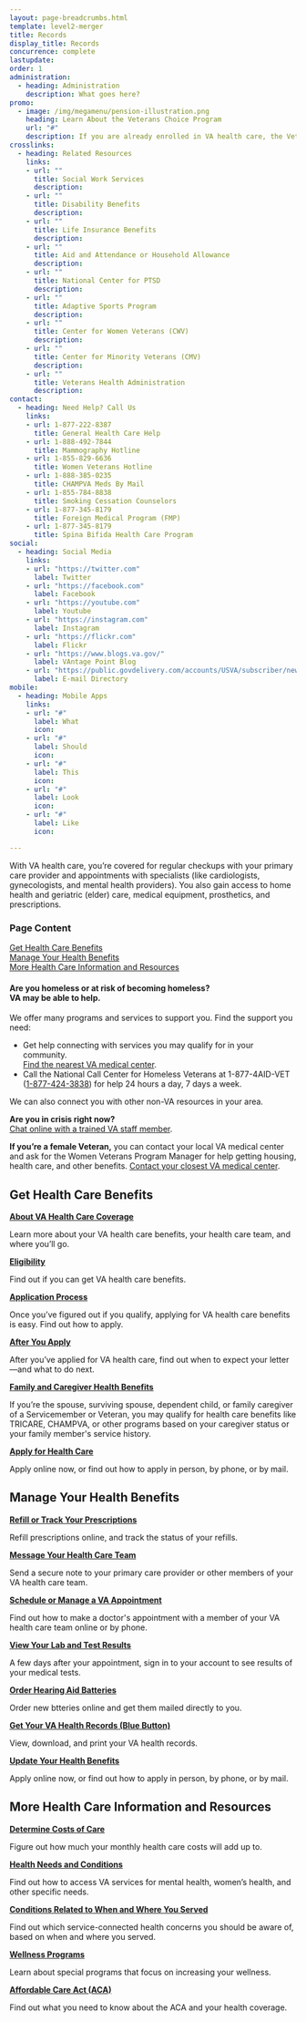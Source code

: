 ```yaml
---
layout: page-breadcrumbs.html
template: level2-merger
title: Records
display_title: Records
concurrence: complete
lastupdate:
order: 1
administration:
  - heading: Administration
    description: What goes here?
promo:
  - image: /img/megamenu/pension-illustration.png
    heading: Learn About the Veterans Choice Program
    url: "#"
    description: If you are already enrolled in VA health care, the Veterans Choice Program allows you to receive health care within your community.
crosslinks:
  - heading: Related Resources
    links:
    - url: ""
      title: Social Work Services
      description:
    - url: ""
      title: Disability Benefits
      description:
    - url: ""
      title: Life Insurance Benefits
      description:
    - url: ""
      title: Aid and Attendance or Household Allowance
      description:
    - url: ""
      title: National Center for PTSD
      description:
    - url: ""
      title: Adaptive Sports Program
      description:
    - url: ""
      title: Center for Women Veterans (CWV)
      description:
    - url: ""
      title: Center for Minority Veterans (CMV)
      description:
    - url: ""
      title: Veterans Health Administration
      description:
contact:
  - heading: Need Help? Call Us
    links:
    - url: 1-877-222-8387
      title: General Health Care Help
    - url: 1-888-492-7844
      title: Mammography Hotline
    - url: 1-855-829-6636
      title: Women Veterans Hotline
    - url: 1-888-385-0235
      title: CHAMPVA Meds By Mail
    - url: 1-855-784-8838
      title: Smoking Cessation Counselors
    - url: 1-877-345-8179
      title: Foreign Medical Program (FMP)
    - url: 1-877-345-8179
      title: Spina Bifida Health Care Program
social:
  - heading: Social Media
    links:
    - url: "https://twitter.com"
      label: Twitter
    - url: "https://facebook.com"
      label: Facebook
    - url: "https://youtube.com"
      label: Youtube
    - url: "https://instagram.com"
      label: Instagram
    - url: "https://flickr.com"
      label: Flickr
    - url: "https://www.blogs.va.gov/"
      label: VAntage Point Blog
    - url: "https://public.govdelivery.com/accounts/USVA/subscriber/new/"
      label: E-mail Directory
mobile:
  - heading: Mobile Apps
    links:
    - url: "#"
      label: What
      icon:
    - url: "#"
      label: Should
      icon:
    - url: "#"
      label: This
      icon:
    - url: "#"
      label: Look
      icon:
    - url: "#"
      label: Like
      icon:

---
```


<p class="va-introtext">
With VA health care, you’re covered for regular checkups with your primary care provider and appointments with specialists (like cardiologists, gynecologists, and mental health providers). You also gain access to home health and geriatric (elder) care, medical equipment, prosthetics, and prescriptions.
</p>

<h3 class="highlight">Page Content</h3>

[Get Health Care Benefits](#get)<br>
[Manage Your Health Benefits](#manage)<br>
[More Health Care Information and Resources](#more)<br>

<div class="usa-alert usa-alert-warning">
  <div class="usa-alert-body">
    <h4 class="usa-alert-title">Are you homeless or at risk of becoming homeless?<br><a id="crisis-expander-link">VA may be able to help</a>.</h4>
    <div id="crisis-expander-content" class="expander-content expander-content-closed">
      <div class="expander-content-inner usa-alert-text">
        <p>We offer many programs and services to support you. Find the support you need: </p>
        <ul>
          <li>Get help connecting with services you may qualify for in your community. <br>
            <a href="/facilities/">Find the nearest VA medical center</a>.</li>
          <li>Call the National Call Center for Homeless Veterans at 1-877-4AID-VET (<a href="tel:+18774243838">1-877-424-3838</a>) for help 24 hours a day, 7 days a week.</li>
        </ul>
        <p>We can also connect you with other non-VA resources in your area.</p>
        <p><b>Are you in crisis right now?</b> <br>
        <a href="https://www.veteranscrisisline.net/ChatTermsOfService.aspx?account=Homeless%20Veterans%20Chat">Chat online with a trained VA staff member</a>.</p>
        <p><b>If you’re a female Veteran,</b> you can contact your local VA medical center and ask for the Women Veterans Program Manager for help getting housing, health care, and other benefits. <a href="/facilities/">Contact your closest VA medical center</a>.</p>
      </div>
    </div>
  </div>
</div>

<script type="text/javascript">

  // Toggle the expandable crisis info
  document.getElementById('crisis-expander-link')
    .addEventListener('click', function () {
      document.getElementById('crisis-expander-content').classList.toggle('expander-content-closed');
    });
</script>

<section id="get" class="merger-majorlinks">

  <h2 class="highlight">Get Health Care Benefits</h2>

  <div class="link">
    <a href="#"><b>About VA Health Care Coverage</b></a>
    <p>Learn more about your VA health care benefits, your health care team, and where you’ll go.</p>
  </div>

  <div class="link">
    <a href="#"><b>Eligibility</b></a>
    <p>Find out if you can get VA health care benefits.
  </div>

  <div class="link">
    <a href="#"><b>Application Process</b></a>
    <p>Once you’ve figured out if you qualify, applying for VA  health care benefits is easy. Find out how to apply.</p>
  </div>

  <div class="link">
    <a href="#"><b>After You Apply</b></a>
    <p>After you’ve applied for VA health care, find out when to expect your letter—and what to do next.</p>
  </div>

  <div class="link">
    <a href="#"><b>Family and Caregiver Health Benefits</b></a>
    <p>If you’re the spouse, surviving spouse, dependent child, or family caregiver of a Servicemember or Veteran, you may qualify for health care benefits like TRICARE, CHAMPVA, or other programs based on your caregiver status or your family member's service history.</p>
  </div>

  <div class="link">
    <a href="#"><b>Apply for Health Care</b></a>
    <p>Apply online now, or find out how to apply in person, by phone, or by mail.</p>
  </div>

</section>

<section id="manage" class="merger-majorlinks">

  <h2 class='highlight'>Manage Your Health Benefits</h2>

  <div class="link">
    <a href="#"><b>Refill or Track Your Prescriptions</b></a>
    <p>Refill prescriptions online, and track the status of your refills.</p>
    </div>

  <div class="link">
    <a href="#"><b>Message Your Health Care Team</b></a>
    <p>Send a secure note to your primary care provider or other members of your VA health care team.</p>
  </div>

  <div class="link">
    <a href="#"><b>Schedule or Manage a VA Appointment</b></a>
    <p>Find out how to make a doctor's appointment with a member of your VA health care team online or by phone.</p>
  </div>

  <div class="link">
    <a href="#"><b>View Your Lab and Test Results</b></a>
    <p>A few days after your appointment, sign in to your account to see results of your medical tests.</p>
  </div>

  <div class="link">
    <a href="#"><b>Order Hearing Aid Batteries</b></a>
    <p>Order new btteries online and get them mailed directly to you.</p>
  </div>

  <div class="link">
    <a href="#"><b>Get Your VA Health Records (Blue Button)</b></a>
    <p>View, download, and print your VA health records.</p>
  </div>

  <div class="link">
    <a href="#"><b>Update Your Health Benefits</b></a>
    <p>Apply online now, or find out how to apply in person, by phone, or by mail.</p>
  </div>

</section>

<section id="more" class="merger-majorlinks">

  <h2 class='highlight'>More Health Care Information and Resources</h2>

  <div class="link">
    <a href="#"><b>Determine Costs of Care</b></a>
    <p>Figure out how much your monthly health care costs will add up to.</p>
  </div>

  <div class="link">
    <a href="#"><b>Health Needs and Conditions</b></a>
    <p>Find out how to access VA services for mental health, women’s health, and other specific needs.</p>
  </div>

  <div class="link">
    <a href="#"><b>Conditions Related to When and Where You Served</b></a>
    <p>Find out which service-connected health concerns you should be aware of, based on when and where you served.</p>
  </div>

  <div class="link">
    <a href="#"><b>Wellness Programs</b></a>
    <p>Learn about special programs that focus on increasing your wellness.</p>
  </div>

  <div class="link">
    <a href="#"><b>Affordable Care Act (ACA)</b></a>
    <p>Find out what you need to know about the ACA and your health coverage.</p>
  </div>

</section>
